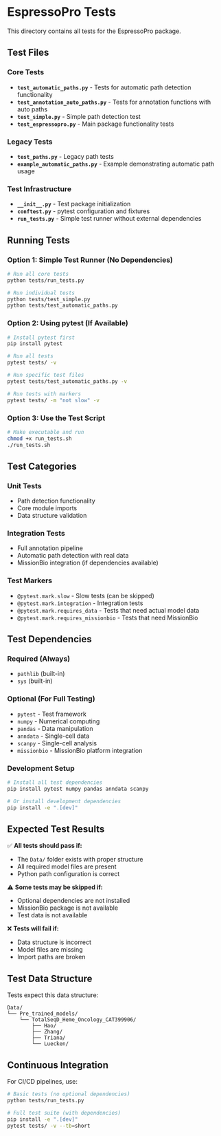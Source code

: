 # EspressoPro Tests

This directory contains all tests for the EspressoPro package.

## Test Files

### Core Tests
- **`test_automatic_paths.py`** - Tests for automatic path detection functionality
- **`test_annotation_auto_paths.py`** - Tests for annotation functions with auto paths
- **`test_simple.py`** - Simple path detection test
- **`test_espressopro.py`** - Main package functionality tests

### Legacy Tests  
- **`test_paths.py`** - Legacy path tests
- **`example_automatic_paths.py`** - Example demonstrating automatic path usage

### Test Infrastructure
- **`__init__.py`** - Test package initialization
- **`conftest.py`** - pytest configuration and fixtures
- **`run_tests.py`** - Simple test runner without external dependencies

## Running Tests

### Option 1: Simple Test Runner (No Dependencies)
```bash
# Run all core tests
python tests/run_tests.py

# Run individual tests
python tests/test_simple.py
python tests/test_automatic_paths.py
```

### Option 2: Using pytest (If Available)
```bash
# Install pytest first
pip install pytest

# Run all tests
pytest tests/ -v

# Run specific test files
pytest tests/test_automatic_paths.py -v

# Run tests with markers
pytest tests/ -m "not slow" -v
```

### Option 3: Use the Test Script
```bash
# Make executable and run
chmod +x run_tests.sh
./run_tests.sh
```

## Test Categories

### Unit Tests
- Path detection functionality
- Core module imports
- Data structure validation

### Integration Tests  
- Full annotation pipeline
- Automatic path detection with real data
- MissionBio integration (if dependencies available)

### Test Markers
- `@pytest.mark.slow` - Slow tests (can be skipped)
- `@pytest.mark.integration` - Integration tests
- `@pytest.mark.requires_data` - Tests that need actual model data
- `@pytest.mark.requires_missionbio` - Tests that need MissionBio

## Test Dependencies

### Required (Always)
- `pathlib` (built-in)
- `sys` (built-in)

### Optional (For Full Testing)
- `pytest` - Test framework
- `numpy` - Numerical computing
- `pandas` - Data manipulation  
- `anndata` - Single-cell data
- `scanpy` - Single-cell analysis
- `missionbio` - MissionBio platform integration

### Development Setup
```bash
# Install all test dependencies
pip install pytest numpy pandas anndata scanpy

# Or install development dependencies
pip install -e ".[dev]"
```

## Expected Test Results

✅ **All tests should pass if:**
- The `Data/` folder exists with proper structure
- All required model files are present
- Python path configuration is correct

⚠️ **Some tests may be skipped if:**
- Optional dependencies are not installed
- MissionBio package is not available
- Test data is not available

❌ **Tests will fail if:**
- Data structure is incorrect
- Model files are missing
- Import paths are broken

## Test Data Structure

Tests expect this data structure:
```
Data/
└── Pre_trained_models/
    └── TotalSeqD_Heme_Oncology_CAT399906/
        ├── Hao/
        ├── Zhang/
        ├── Triana/
        └── Luecken/
```

## Continuous Integration

For CI/CD pipelines, use:
```bash
# Basic tests (no optional dependencies)
python tests/run_tests.py

# Full test suite (with dependencies)
pip install -e ".[dev]"
pytest tests/ -v --tb=short
```
